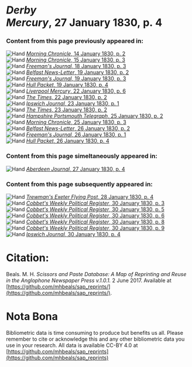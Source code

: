 # *Derby Mercury*, 27 January 1830, p. 4  
  
### Content from this page previously appeared in:  
![Hand](http://scissorsandpaste.net/wp-content/uploads/2017/06/smallhandpointer.png) [*Morning Chronicle*, 14 January 1830, p. 2](https://mhbeals.github.io/sap_html/Morning-Chronicle/Morning-Chronicle-14-January-1830-p-2)  
![Hand](http://scissorsandpaste.net/wp-content/uploads/2017/06/smallhandpointer.png) [*Morning Chronicle*, 15 January 1830, p. 3](https://mhbeals.github.io/sap_html/Morning-Chronicle/Morning-Chronicle-15-January-1830-p-3)  
![Hand](http://scissorsandpaste.net/wp-content/uploads/2017/06/smallhandpointer.png) [*Freeman's Journal*, 18 January 1830, p. 3](https://mhbeals.github.io/sap_html/Freeman's-Journal/Freeman's-Journal-18-January-1830-p-3)  
![Hand](http://scissorsandpaste.net/wp-content/uploads/2017/06/smallhandpointer.png) [*Belfast News-Letter*, 19 January 1830, p. 2](https://mhbeals.github.io/sap_html/Belfast-News-Letter/Belfast-News-Letter-19-January-1830-p-2)  
![Hand](http://scissorsandpaste.net/wp-content/uploads/2017/06/smallhandpointer.png) [*Freeman's Journal*, 19 January 1830, p. 3](https://mhbeals.github.io/sap_html/Freeman's-Journal/Freeman's-Journal-19-January-1830-p-3)  
![Hand](http://scissorsandpaste.net/wp-content/uploads/2017/06/smallhandpointer.png) [*Hull Packet*, 19 January 1830, p. 4](https://mhbeals.github.io/sap_html/Hull-Packet/Hull-Packet-19-January-1830-p-4)  
![Hand](http://scissorsandpaste.net/wp-content/uploads/2017/06/smallhandpointer.png) [*Liverpool Mercury*, 22 January 1830, p. 6](https://mhbeals.github.io/sap_html/Liverpool-Mercury/Liverpool-Mercury-22-January-1830-p-6)  
![Hand](http://scissorsandpaste.net/wp-content/uploads/2017/06/smallhandpointer.png) [*The Times*, 22 January 1830, p. 2](https://mhbeals.github.io/sap_html/The-Times/The-Times-22-January-1830-p-2)  
![Hand](http://scissorsandpaste.net/wp-content/uploads/2017/06/smallhandpointer.png) [*Ipswich Journal*, 23 January 1830, p. 1](https://mhbeals.github.io/sap_html/Ipswich-Journal/Ipswich-Journal-23-January-1830-p-1)  
![Hand](http://scissorsandpaste.net/wp-content/uploads/2017/06/smallhandpointer.png) [*The Times*, 23 January 1830, p. 2](https://mhbeals.github.io/sap_html/The-Times/The-Times-23-January-1830-p-2)  
![Hand](http://scissorsandpaste.net/wp-content/uploads/2017/06/smallhandpointer.png) [*Hampshire Portsmouth Telegraph*, 25 January 1830, p. 2](https://mhbeals.github.io/sap_html/Hampshire-Portsmouth-Telegraph/Hampshire-Portsmouth-Telegraph-25-January-1830-p-2)  
![Hand](http://scissorsandpaste.net/wp-content/uploads/2017/06/smallhandpointer.png) [*Morning Chronicle*, 25 January 1830, p. 3](https://mhbeals.github.io/sap_html/Morning-Chronicle/Morning-Chronicle-25-January-1830-p-3)  
![Hand](http://scissorsandpaste.net/wp-content/uploads/2017/06/smallhandpointer.png) [*Belfast News-Letter*, 26 January 1830, p. 2](https://mhbeals.github.io/sap_html/Belfast-News-Letter/Belfast-News-Letter-26-January-1830-p-2)  
![Hand](http://scissorsandpaste.net/wp-content/uploads/2017/06/smallhandpointer.png) [*Freeman's Journal*, 26 January 1830, p. 1](https://mhbeals.github.io/sap_html/Freeman's-Journal/Freeman's-Journal-26-January-1830-p-1)  
![Hand](http://scissorsandpaste.net/wp-content/uploads/2017/06/smallhandpointer.png) [*Hull Packet*, 26 January 1830, p. 4](https://mhbeals.github.io/sap_html/Hull-Packet/Hull-Packet-26-January-1830-p-4)  
  
### Content from this page simeltaneously appeared in:  
![Hand](http://scissorsandpaste.net/wp-content/uploads/2017/06/smallhandpointer.png) [*Aberdeen Journal*, 27 January 1830, p. 4](https://mhbeals.github.io/sap_html/Aberdeen-Journal/Aberdeen-Journal-27-January-1830-p-4)  
  
### Content from this page subsequently appeared in:  
![Hand](http://scissorsandpaste.net/wp-content/uploads/2017/06/smallhandpointer.png) [*Trewman's Exeter Flying Post*, 28 January 1830, p. 4](https://mhbeals.github.io/sap_html/Trewman's-Exeter-Flying-Post/Trewman's-Exeter-Flying-Post-28-January-1830-p-4)  
![Hand](http://scissorsandpaste.net/wp-content/uploads/2017/06/smallhandpointer.png) [*Cobbet's Weekly Political Register*, 30 January 1830, p. 3](https://mhbeals.github.io/sap_html/Cobbet's-Weekly-Political-Register/Cobbet's-Weekly-Political-Register-30-January-1830-p-3)  
![Hand](http://scissorsandpaste.net/wp-content/uploads/2017/06/smallhandpointer.png) [*Cobbet's Weekly Political Register*, 30 January 1830, p. 5](https://mhbeals.github.io/sap_html/Cobbet's-Weekly-Political-Register/Cobbet's-Weekly-Political-Register-30-January-1830-p-5)  
![Hand](http://scissorsandpaste.net/wp-content/uploads/2017/06/smallhandpointer.png) [*Cobbet's Weekly Political Register*, 30 January 1830, p. 6](https://mhbeals.github.io/sap_html/Cobbet's-Weekly-Political-Register/Cobbet's-Weekly-Political-Register-30-January-1830-p-6)  
![Hand](http://scissorsandpaste.net/wp-content/uploads/2017/06/smallhandpointer.png) [*Cobbet's Weekly Political Register*, 30 January 1830, p. 8](https://mhbeals.github.io/sap_html/Cobbet's-Weekly-Political-Register/Cobbet's-Weekly-Political-Register-30-January-1830-p-8)  
![Hand](http://scissorsandpaste.net/wp-content/uploads/2017/06/smallhandpointer.png) [*Cobbet's Weekly Political Register*, 30 January 1830, p. 9](https://mhbeals.github.io/sap_html/Cobbet's-Weekly-Political-Register/Cobbet's-Weekly-Political-Register-30-January-1830-p-9)  
![Hand](http://scissorsandpaste.net/wp-content/uploads/2017/06/smallhandpointer.png) [*Ipswich Journal*, 30 January 1830, p. 4](https://mhbeals.github.io/sap_html/Ipswich-Journal/Ipswich-Journal-30-January-1830-p-4)  


# Citation: 

Beals. M. H. *Scissors and Paste Database: A Map of Reprinting and Reuse in the Anglophone Newspaper Press v.1.0.1.* 2 June 2017. Available at [https://github.com/mhbeals/sap_reprints/](https://github.com/mhbeals/sap_reprints/). 

# Nota Bona

Bibliometric data is time consuming to produce but benefits us all. Please remember to cite or acknowledge this and any other bibliometric data you use in your research. All data is available CC-BY 4.0 at [https://github.com/mhbeals/sap_reprints](https://github.com/mhbeals/sap_reprints)